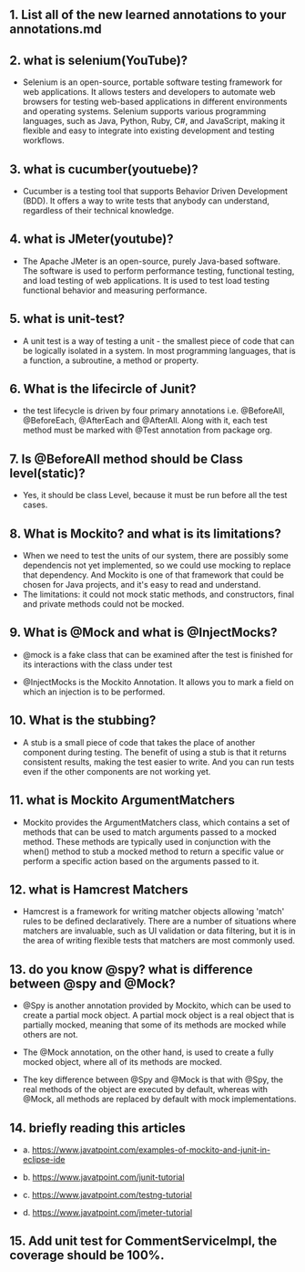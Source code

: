## 1.  List all of the new learned annotations to your annotations.md
## 2.  what is selenium(YouTube)?
- Selenium is an open-source, portable software testing framework for web applications. It allows testers and developers to automate web browsers for testing web-based applications in different environments and operating systems. Selenium supports various programming languages, such as Java, Python, Ruby, C#, and JavaScript, making it flexible and easy to integrate into existing development and testing workflows.
## 3.  what is cucumber(youtuebe)?
- Cucumber is a testing tool that supports Behavior Driven Development (BDD). It offers a way to write tests that anybody can understand, regardless of their technical knowledge. 

## 4.  what is JMeter(youtube)?
-  The Apache JMeter is an open-source, purely Java-based software. The software is used to perform performance testing, functional testing, and load testing of web applications. It is used to test load testing functional behavior and measuring performance.
## 5.  what is unit-test?
- A unit test is a way of testing a unit - the smallest piece of code that can be logically isolated in a system. In most programming languages, that is a function, a subroutine, a method or property.
## 6.  What is the lifecircle of Junit?
- the test lifecycle is driven by four primary annotations i.e. @BeforeAll, @BeforeEach, @AfterEach and @AfterAll. Along with it, each test method must be marked with @Test annotation from package org.
## 7. Is @BeforeAll method should be Class level(static)?
- Yes, it should be class Level, because it must be run before all the test cases.
## 8.  What is Mockito? and what is its limitations?
- When we need to test the units of our system, there are possibly some dependencis not yet implemented, so we could use mocking to replace that dependency. And Mockito is one of that framework that could be chosen for Java projects, and it's easy to read and understand. 
- The limitations: it could not mock static methods, and constructors, final and private methods could not be mocked.
## 9.  What is @Mock and what is @InjectMocks?
- @mock is a fake class that can be examined after the test is finished for its interactions with the class under test

- @InjectMocks is the Mockito Annotation. It allows you to mark a field on which an injection is to be performed.
## 10. What is the stubbing?
- A stub is a small piece of code that takes the place of another component during testing. The benefit of using a stub is that it returns consistent results, making the test easier to write. And you can run tests even if the other components are not working yet.
## 11. what is Mockito ArgumentMatchers
- Mockito provides the ArgumentMatchers class, which contains a set of methods that can be used to match arguments passed to a mocked method. These methods are typically used in conjunction with the when() method to stub a mocked method to return a specific value or perform a specific action based on the arguments passed to it.
## 12. what is Hamcrest Matchers
- Hamcrest is a framework for writing matcher objects allowing 'match' rules to be defined declaratively. There are a number of situations where matchers are invaluable, such as UI validation or data filtering, but it is in the area of writing flexible tests that matchers are most commonly used.
## 13. do you know @spy? what is difference between @spy and @Mock?
- @Spy is another annotation provided by Mockito, which can be used to create a partial mock object. A partial mock object is a real object that is partially mocked, meaning that some of its methods are mocked while others are not.

- The @Mock annotation, on the other hand, is used to create a fully mocked object, where all of its methods are mocked.

- The key difference between @Spy and @Mock is that with @Spy, the real methods of the object are executed by default, whereas with @Mock, all methods are replaced by default with mock implementations.

## 14. briefly reading this articles
- a. https://www.javatpoint.com/examples-of-mockito-and-junit-in-eclipse-ide

- b. https://www.javatpoint.com/junit-tutorial

- c.  https://www.javatpoint.com/testng-tutorial

- d.  https://www.javatpoint.com/jmeter-tutorial

## 15. Add unit test for CommentServiceImpl, the coverage should be 100%.
 